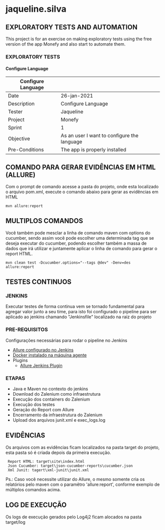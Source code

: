 # jaqueline.silva
## EXPLORATORY TESTS AND AUTOMATION 

This project is for an exercise on making exploratory tests using the free version of the app Monefy and also start to automate them.


### EXPLORATORY TESTS

#### Configure Language

| Configure Language  |                                              |
| ------------------- | -------------------                          |
|  Date               |  26-jan-2021                                 |
|  Description        |  Configure Language                          |
|  Tester             |  Jaqueline                                   |
|  Project            |  Monefy                                      |
|  Sprint             |  1                                           |
|  Objective          |  As an user I want to configure the language |
|  Pre-Conditions     |  The app is properly installed               |

## COMANDO PARA GERAR EVIDÊNCIAS EM HTML (ALLURE)

Com o prompt de comando acesse a pasta do projeto, onde esta localizado o arquivo pom.xml, execute o comando abaixo para gerar as evidências em HTML

```
mvn allure:report
```

## MULTIPLOS COMANDOS 

Você também pode mesclar a linha de comando maven com options do cucumber, 
sendo assim você pode escolher uma determinada tag que se deseja executar do cucumber, 
podendo escolher também a massa de dados que irá utilizar e juntamente aplicar o linha de comando para gerar o report HTML.

```
mvn clean test -Dcucumber.options="--tags @dev" -Denv=des allure:report
```

## TESTES CONTINUOS

### JENKINS

Executar testes de forma continua vem se tornado fundamental para agregar valor junto a seu time,
para isto foi configurado o pipeline para ser aplicado ao jenkins chamando "Jenkinsfile"
localizado na raiz do projeto

### PRE-REQUISITOS

Configurações necessárias para rodar o pipeline no Jenkins

*   [Allure configurado no Jenkins](https://docs.qameta.io/allure/#_jenkins)
*   [Docker instalado na máquina agente](https://www.docker.com/products/docker-desktop)
*   Plugins
    * [Allure Jenkins Plugin](https://plugins.jenkins.io/allure-jenkins-plugin)
   
### ETAPAS

* Java e Maven no contexto do jenkins
* Download do Zalenium como infraestrutura 
* Execução dos containers do Zalenium
* Execução dos testes
* Geração do Report com Allure
* Encerramento da infraestrutura do Zalenium
* Upload dos arquivos junit.xml e exec_logs.log


## EVIDÊNCIAS

Os arquivos com as evidências ficam localizados na pasta target do projeto, esta pasta só é criada depois da primeira execução.

```
 Report HTML: target\site\index.html
 Json Cucumber: target\json-cucumber-reports\cucumber.json
 Xml Junit: tagert\xml-junit\junit.xml
```
Ps.: Caso você necessite utilizar do Allure, o mesmo somente cria os relatórios pelo maven com o paramêtro 'allure:report', conforme exemplo de múltiplos comandos acima.

## LOG DE EXECUÇÃO

Os logs de execução gerados pelo Log4j2 ficam alocados na pasta target/log
